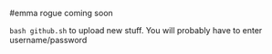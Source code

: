 #emma rogue 
coming soon


`bash github.sh` to upload new stuff. You will probably have to enter username/password
